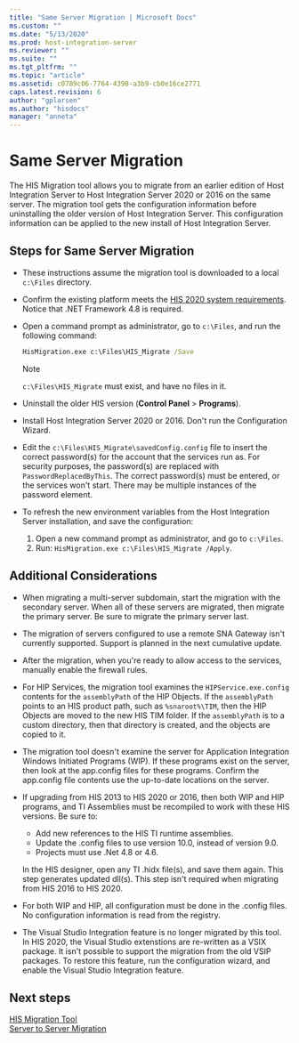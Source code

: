 ```yaml
---
title: "Same Server Migration | Microsoft Docs"
ms.custom: ""
ms.date: "5/13/2020"
ms.prod: host-integration-server
ms.reviewer: ""
ms.suite: ""
ms.tgt_pltfrm: ""
ms.topic: "article"
ms.assetid: c0789c06-7764-4398-a3b9-cb0e16ce2771
caps.latest.revision: 6
author: "gplarsen"
ms.author: "hisdocs"
manager: "anneta"
---
```


# Same Server Migration

The HIS Migration tool allows you to migrate from an earlier edition of Host Integration Server to Host Integration Server 2020 or 2016 on the same server. The migration tool gets the configuration information before uninstalling the older version of Host Integration Server. This configuration information can be applied to the new install of Host Integration Server.

## Steps for Same Server Migration

- These instructions assume the migration tool is downloaded to a local `c:\Files` directory.
- Confirm the existing platform meets the [HIS 2020 system requirements](../install-and-config-guides/system-requirements-2020.md). Notice that .NET Framework 4.8 is required.
- Open a command prompt as administrator, go to `c:\Files`, and run the following command:

  ```cmd
  HisMigration.exe c:\Files\HIS_Migrate /Save
  ```
    
  > [!NOTE]  
  > `c:\Files\HIS_Migrate` must exist, and have no files in it.

- Uninstall the older HIS version (**Control Panel** > **Programs**).
- Install Host Integration Server 2020 or 2016. Don't run the Configuration Wizard.
- Edit the `c:\Files\HIS_Migrate\savedConfig.config` file to insert the correct password(s) for the account that the services run as. For security purposes, the password(s) are replaced with `PasswordReplacedByThis`. The correct password(s) must be entered, or the services won't start. There may be multiple instances of the password element.
- To refresh the new environment variables from the Host Integration Server installation, and save the configuration:
  1. Open a new command prompt as administrator, and go to `c:\Files`.
  2. Run: `HisMigration.exe c:\Files\HIS_Migrate /Apply`.

## Additional Considerations

- When migrating a multi-server subdomain, start the migration with the secondary server. When all of these servers are migrated, then migrate the primary server. Be sure to migrate the primary server last.
- The migration of servers configured to use a remote SNA Gateway isn't currently supported.  Support is planned in the next cumulative update.
- After the migration, when you're ready to allow access to the services, manually enable the firewall rules.
- For HIP Services, the migration tool examines the `HIPService.exe.config` contents for the `assemblyPath` of the HIP Objects. If the `assemblyPath` points to an HIS product path, such as `%snaroot%\TIM`, then the HIP Objects are moved to the new HIS TIM folder. If the `assemblyPath` is to a custom directory, then that directory is created, and the objects are copied to it.
- The migration tool doesn't examine the server for Application Integration Windows Initiated Programs (WIP). If these programs exist on the server, then look at the app.config files for these programs. Confirm the app.config file contents use the up-to-date locations on the server.
- If upgrading from HIS 2013 to HIS 2020 or 2016, then both WIP and HIP programs, and TI Assemblies must be recompiled to work with these HIS versions. Be sure to:

  - Add new references to the HIS TI runtime assemblies.
  - Update the .config files to use version 10.0, instead of version 9.0.
  - Projects must use .Net 4.8 or 4.6. 
  
  In the HIS designer, open any TI .hidx file(s), and save them again. This step generates updated dll(s). This step isn't required when migrating from HIS 2016 to HIS 2020.
- For both WIP and HIP, all configuration must be done in the .config files. No configuration information is read from the registry.
- The Visual Studio Integration feature is no longer migrated by this tool. In HIS 2020, the Visual Studio extenstions are re-written as a VSIX package. It isn't possible to support the migration from the old VSIP packages. To restore this feature, run the configuration wizard, and enable the Visual Studio Integration feature.

## Next steps

[HIS Migration Tool](his-migration-tool-2020.md)  
[Server to Server Migration](server-to-server-migration-2020.md)
